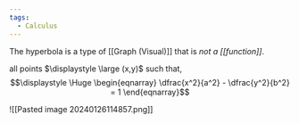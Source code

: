 ```yaml
---
tags:
  - Calculus
---
```

The hyperbola is a type of [[Graph (Visual)]] that is *not a [[function]]*.

all points $\displaystyle \large (x,y)$ such that,
$$\displaystyle \Huge \begin{eqnarray} 
\dfrac{x^2}{a^2} - \dfrac{y^2}{b^2} = 1
\end{eqnarray}$$

![[Pasted image 20240126114857.png]]